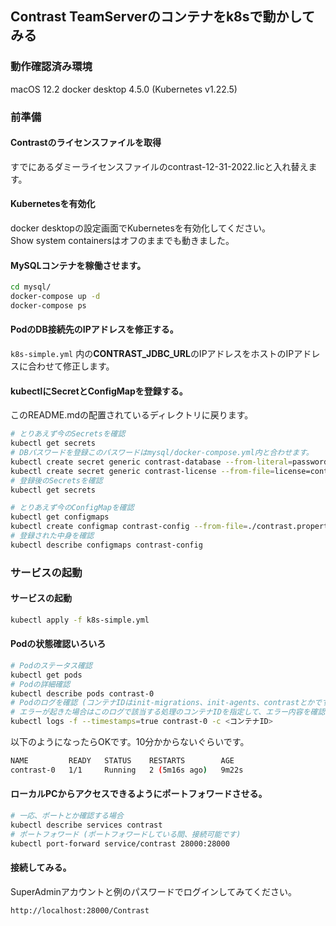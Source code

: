 ## Contrast TeamServerのコンテナをk8sで動かしてみる

### 動作確認済み環境
macOS 12.2
docker desktop 4.5.0 (Kubernetes v1.22.5)

### 前準備
#### Contrastのライセンスファイルを取得
すでにあるダミーライセンスファイルのcontrast-12-31-2022.licと入れ替えます。

#### Kubernetesを有効化
docker desktopの設定画面でKubernetesを有効化してください。  
Show system containersはオフのままでも動きました。

#### MySQLコンテナを稼働させます。
```bash
cd mysql/
docker-compose up -d
docker-compose ps
```

#### PodのDB接続先のIPアドレスを修正する。
```k8s-simple.yml``` 内の**CONTRAST_JDBC_URL**のIPアドレスをホストのIPアドレスに合わせて修正します。

#### kubectlにSecretとConfigMapを登録する。
このREADME.mdの配置されているディレクトリに戻ります。  
```bash
# とりあえず今のSecretsを確認
kubectl get secrets
# DBパスワードを登録このパスワードはmysql/docker-compose.yml内と合わせます。
kubectl create secret generic contrast-database --from-literal=password="password"
kubectl create secret generic contrast-license --from-file=license=contrast-12-31-2022.lic
# 登録後のSecretsを確認
kubectl get secrets
```

```bash
# とりあえず今のConfigMapを確認
kubectl get configmaps
kubectl create configmap contrast-config --from-file=./contrast.properties
# 登録された中身を確認
kubectl describe configmaps contrast-config
```

### サービスの起動
#### サービスの起動
```bash
kubectl apply -f k8s-simple.yml
```
#### Podの状態確認いろいろ
```bash
# Podのステータス確認
kubectl get pods
# Podの詳細確認
kubectl describe pods contrast-0
# Podのログを確認 (コンテナIDはinit-migrations、init-agents、contrastとかです。describeの結果で確認できます)
# エラーが起きた場合はこのログで該当する処理のコンテナIDを指定して、エラー内容を確認してください。
kubectl logs -f --timestamps=true contrast-0 -c <コンテナID>
```
以下のようになったらOKです。10分かからないぐらいです。
```bash
NAME         READY   STATUS    RESTARTS        AGE
contrast-0   1/1     Running   2 (5m16s ago)   9m22s
```
#### ローカルPCからアクセスできるようにポートフォワードさせる。
```bash
# 一応、ポートとか確認する場合
kubectl describe services contrast
# ポートフォワード (ポートフォワードしている間、接続可能です)
kubectl port-forward service/contrast 28000:28000
```
#### 接続してみる。
SuperAdminアカウントと例のパスワードでログインしてみてください。
```
http://localhost:28000/Contrast
```
